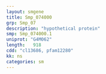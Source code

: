 ```yaml
---
layout: smgene
title: Smp_074000
grp: Smp_07
description: "hypothetical protein"
smp: Smp_074000.1
uniprot: "G4M062"
length:   918
cdd: "cl13686, pfam12280"
kk: ns
categories: sm
---
```

